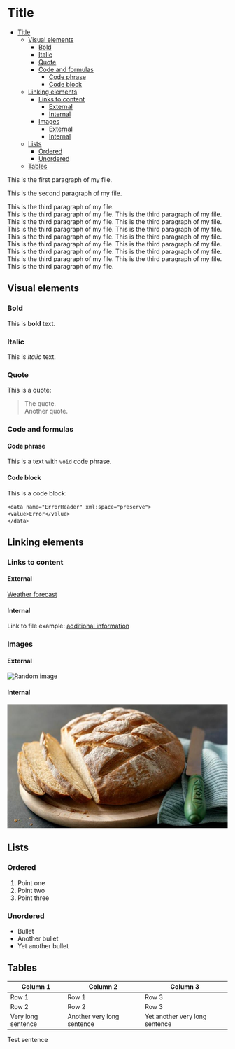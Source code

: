 # Title

- [Title](#title)
  - [Visual elements](#visual-elements)
    - [Bold](#bold)
    - [Italic](#italic)
    - [Quote](#quote)
    - [Code and formulas](#code-and-formulas)
      - [Code phrase](#code-phrase)
      - [Code block](#code-block)
  - [Linking elements](#linking-elements)
    - [Links to content](#links-to-content)
      - [External](#external)
      - [Internal](#internal)
    - [Images](#images)
      - [External](#external-1)
      - [Internal](#internal-1)
  - [Lists](#lists)
    - [Ordered](#ordered)
    - [Unordered](#unordered)
  - [Tables](#tables)


This is the first paragraph of my file.

This is the second paragraph of my file.

This is the third paragraph of my file.  
This is the third paragraph of my file. This is the third paragraph of my file. This is the third paragraph of my file. This is the third paragraph of my file. This is the third paragraph of my file. This is the third paragraph of my file. This is the third paragraph of my file. This is the third paragraph of my file. This is the third paragraph of my file. This is the third paragraph of my file. This is the third paragraph of my file. This is the third paragraph of my file. This is the third paragraph of my file. This is the third paragraph of my file. This is the third paragraph of my file. 

## Visual elements

### Bold

This is **bold** text.

### Italic

This is *italic* text. 

### Quote

This is a quote: 
> The quote.  
> Another quote.

### Code and formulas

#### Code phrase 

This is a text with `void` code phrase.

#### Code block

This is a code block: 
```
<data name="ErrorHeader" xml:space="preserve">
<value>Error</value>
</data>
```

## Linking elements

### Links to content

#### External

[Weather forecast](https://www.meteo.pl/)

 #### Internal 

 Link to file example: [additional information](reference.md)

 ### Images

 #### External 

 ![Random image]( https://picsum.photos/350)

 #### Internal

 ![Bread](Bread.jpg "Bread")

## Lists

### Ordered 

1. Point one 
2. Point two 
3. Point three

### Unordered 

* Bullet 
* Another bullet
* Yet another bullet


## Tables 

| Column 1           | Column 2                   | Column 3                       |
| ------------------ | -------------------------- | ------------------------------ |
| Row 1              | Row 1                      | Row 3                          |
| Row 2              | Row 2                      | Row 3                          |
| Very long sentence | Another very long sentence | Yet another very long sentence |

Test sentence


